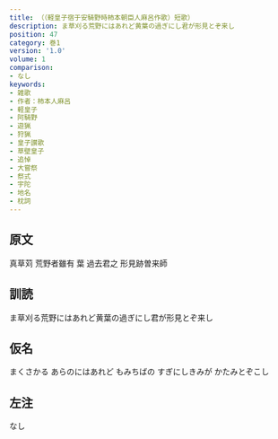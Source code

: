 ```yaml
---
title: （（軽皇子宿于安騎野時柿本朝臣人麻呂作歌）短歌）
description: ま草刈る荒野にはあれど黄葉の過ぎにし君が形見とぞ来し
position: 47
category: 巻1
version: '1.0'
volume: 1
comparison:
- なし
keywords:
- 雑歌
- 作者：柿本人麻呂
- 軽皇子
- 阿騎野
- 遊猟
- 狩猟
- 皇子讃歌
- 草壁皇子
- 追悼
- 大嘗祭
- 祭式
- 宇陀
- 地名
- 枕詞
---
```


## 原文

真草苅 荒野者雖有 葉 過去君之 形見跡曽来師

## 訓読

ま草刈る荒野にはあれど黄葉の過ぎにし君が形見とぞ来し

## 仮名

まくさかる あらのにはあれど もみちばの すぎにしきみが かたみとぞこし

## 左注

なし
